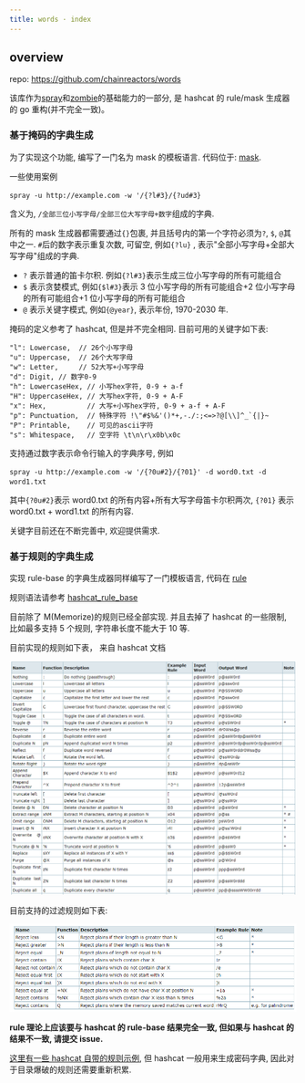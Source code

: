 ```yaml
---
title: words · index
---
```


## overview

repo: https://github.com/chainreactors/words

该库作为[spray](https://github.com/chainreactors/spray)和[zombie](https://github.com/chainreactors/zombie)的基础能力的一部分, 是 hashcat 的 rule/mask 生成器的 go 重构(并不完全一致)。

### 基于掩码的字典生成

为了实现这个功能, 编写了一门名为 mask 的模板语言. 代码位于: [mask](https://github.com/chainreactors/words/tree/master/mask).

一些使用案例

`spray -u http://example.com -w '/{?l#3}/{?ud#3}`

含义为, `/全部三位小写字母/全部三位大写字母+数字`组成的字典.

所有的 mask 生成器都需要通过`{}`包裹, 并且括号内的第一个字符必须为`?`, `$`, `@`其中之一. `#`后的数字表示重复次数, 可留空, 例如`{?lu}` , 表示"全部小写字母+全部大写字母"组成的字典.

- `?` 表示普通的笛卡尔积. 例如`{?l#3}`表示生成三位小写字母的所有可能组合
- `$` 表示贪婪模式, 例如`{$l#3}`表示 3 位小写字母的所有可能组合+2 位小写字母的所有可能组合+1 位小写字母的所有可能组合
- `@` 表示关键字模式, 例如`{@year}`, 表示年份, 1970-2030 年.

掩码的定义参考了 hashcat, 但是并不完全相同. 目前可用的关键字如下表:

```
"l": Lowercase,  // 26个小写字母
"u": Uppercase,  // 26个大写字母
"w": Letter,     // 52大写+小写字母
"d": Digit, // 数字0-9
"h": LowercaseHex, // 小写hex字符, 0-9 + a-f
"H": UppercaseHex, // 大写hex字符, 0-9 + A-F
"x": Hex,          // 大写+小写hex字符, 0-9 + a-f + A-F
"p": Punctuation,  // 特殊字符 !\"#$%&'()*+,-./:;<=>?@[\\]^_`{|}~
"P": Printable,    // 可见的ascii字符
"s": Whitespace,   // 空字符 \t\n\r\x0b\x0c
```

支持通过数字表示命令行输入的字典序号, 例如

`spray -u http://example.com -w '/{?0u#2}/{?01}' -d word0.txt -d word1.txt`

其中`{?0u#2}`表示 word0.txt 的所有内容+所有大写字母笛卡尔积两次, `{?01}` 表示 word0.txt + word1.txt 的所有内容.

关键字目前还在不断完善中, 欢迎提供需求.

### 基于规则的字典生成

实现 rule-base 的字典生成器同样编写了一门模板语言, 代码在 [rule](https://github.com/chainreactors/words/tree/master/rule)

规则语法请参考 [hashcat_rule_base](https://hashcat.net/wiki/doku.php?id=rule_based_attack)

目前除了 M(Memorize)的规则已经全部实现. 并且去掉了 hashcat 的一些限制, 比如最多支持 5 个规则, 字符串长度不能大于 10 等.

目前实现的规则如下表， 来自 hashcat 文档

![image-20230129164920846](img/image-20230129164920846.png)

目前支持的过滤规则如下表:

![image-20230129165206761](img/image-20230129165206761.png)

**rule 理论上应该要与 hashcat 的 rule-base 结果完全一致, 但如果与 hashcat 的结果不一致, 请提交 issue.**

[这里有一些 hashcat 自带的规则示例](https://github.com/hashcat/hashcat/tree/master/rules), 但 hashcat 一般用来生成密码字典, 因此对于目录爆破的规则还需要重新积累.
